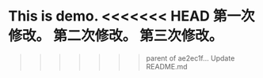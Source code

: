 This is demo.
<<<<<<< HEAD
第一次修改。
第二次修改。
第三次修改。
=======
>>>>>>> parent of ae2ec1f... Update README.md
